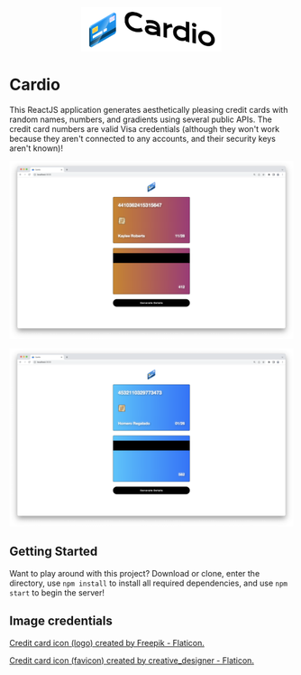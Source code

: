 <p align="center">
  <img width="250px" src="resources/Logo.png">
</p>

# Cardio
This ReactJS application generates aesthetically pleasing credit cards with random names, numbers, and gradients using several public APIs. The credit card numbers are valid Visa credentials (although they won't work because they aren't connected to any accounts, and their security keys aren't known)!

<p align="center">
  <img width="750px" src="resources/01.png">
</p>

<p align="center">
  <img width="750px" src="resources/02.png">
</p>

## Getting Started
Want to play around with this project? Download or clone, enter the directory, use `npm install` to install all required dependencies, and use `npm start` to begin the server!

## Image credentials
<a href="https://www.flaticon.com/free-icons/credit-card">Credit card icon (logo) created by Freepik - Flaticon.</a>

<a href="https://www.flaticon.com/free-icons/credit-card">Credit card icon (favicon) created by creative_designer - Flaticon.</a>

